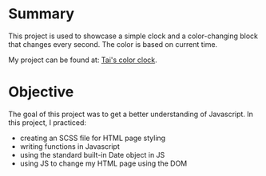 # Summary

This project is used to showcase a simple clock and a color-changing block that changes every second. The color is based on current time.

My project can be found at:
[Tai's color clock](https://mindlikewater.github.io/TIY-wk3-clock).

# Objective

The goal of this project was to get a better understanding of Javascript.  In this project, I practiced:

- creating an SCSS file for HTML page styling
- writing functions in Javascript
- using the standard built-in Date object in JS
- using JS to change my HTML page using the DOM
